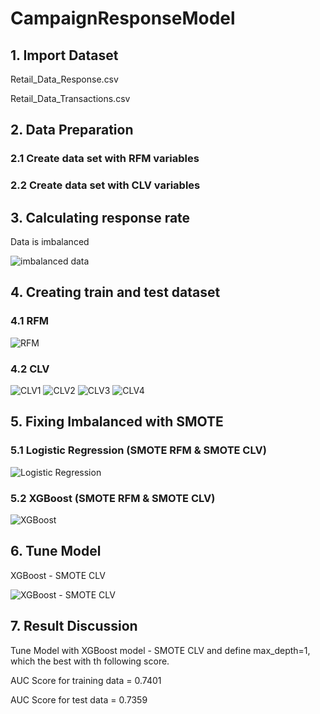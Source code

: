 # CampaignResponseModel

## 1. Import Dataset

Retail_Data_Response.csv

Retail_Data_Transactions.csv

## 2. Data Preparation

### 2.1 Create data set with RFM variables

### 2.2 Create data set with CLV variables

## 3. Calculating response rate

Data is imbalanced

![imbalanced data](https://github.com/Ssureeporn/BADS7105_CRM/blob/main/Assignment04_CampaignResponseModel/04_3_Calculating%20response%20rate.JPG)

## 4. Creating train and test dataset

### 4.1 RFM

![RFM](https://github.com/Ssureeporn/BADS7105_CRM/blob/main/Assignment04_CampaignResponseModel/04_4_1_RFM.JPG)

### 4.2 CLV

![CLV1](https://github.com/Ssureeporn/BADS7105_CRM/blob/main/Assignment04_CampaignResponseModel/04_4_2_CLV_1.JPG)
![CLV2](https://github.com/Ssureeporn/BADS7105_CRM/blob/main/Assignment04_CampaignResponseModel/04_4_2_CLV_2.JPG)
![CLV3](https://github.com/Ssureeporn/BADS7105_CRM/blob/main/Assignment04_CampaignResponseModel/04_4_2_CLV_3.JPG)
![CLV4](https://github.com/Ssureeporn/BADS7105_CRM/blob/main/Assignment04_CampaignResponseModel/04_4_2_CLV_4.JPG)

## 5. Fixing Imbalanced with SMOTE

### 5.1 Logistic Regression (SMOTE RFM & SMOTE CLV)

![Logistic Regression](https://github.com/Ssureeporn/BADS7105_CRM/blob/main/Assignment04_CampaignResponseModel/04_5_1_Logistic%20Regression%20(SMOTE%20RFM%20%26%20SMOTE%20CLV).jpg)

### 5.2 XGBoost (SMOTE RFM & SMOTE CLV)

![XGBoost](https://github.com/Ssureeporn/BADS7105_CRM/blob/main/Assignment04_CampaignResponseModel/04_5_2_XGBoost%20(SMOTE%20RFM%20%26%20SMOTE%20CLV).jpg)

## 6. Tune Model

XGBoost - SMOTE CLV

![XGBoost - SMOTE CLV](https://github.com/Ssureeporn/BADS7105_CRM/blob/main/Assignment04_CampaignResponseModel/04_6_XGBoost%20-%20SMOTE%20CLV.jpg)

## 7. Result Discussion

Tune Model with XGBoost model - SMOTE CLV and define max_depth=1, which the best with th following score.

AUC Score for training data = 0.7401

AUC Score for test data = 0.7359
